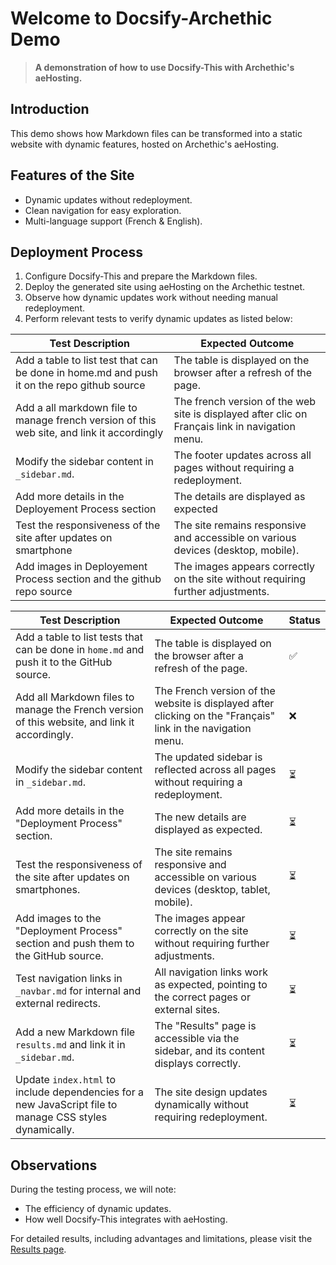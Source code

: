 # Welcome to Docsify-Archethic Demo

> **A demonstration of how to use Docsify-This with Archethic's aeHosting.**

## Introduction

This demo shows how Markdown files can be transformed into a static website with dynamic features, hosted on Archethic's aeHosting.

## Features of the Site

- Dynamic updates without redeployment.
- Clean navigation for easy exploration.
- Multi-language support (French & English).

## Deployment Process

1. Configure Docsify-This and prepare the Markdown files.
2. Deploy the generated site using aeHosting on the Archethic testnet.
3. Observe how dynamic updates work without needing manual redeployment.
4. Perform relevant tests to verify dynamic updates as listed below:

| **Test Description**                                | **Expected Outcome**                                                                                   |
|-----------------------------------------------------|-------------------------------------------------------------------------------------------------------|
| Add a table to list test that can be done in home.md and push it on the repo github source | The table is displayed on the browser after a refresh of the page.                                |
| Add a all markdown file to manage french version of this web site, and link it accordingly | The french version of the web site is displayed after clic on Français link in navigation menu.           |
| Modify the sidebar content in `_sidebar.md`.                                | The footer updates across all pages without requiring a redeployment.                                 |
| Add more details in the Deployement Process section                         | The details are displayed as expected    |
| Test the responsiveness of the site after updates on smartphone             | The site remains responsive and accessible on various devices (desktop, mobile).             |
| Add images in Deployement Process section and the github repo source        | The images appears correctly on the site without requiring further adjustments.         |

| **Test Description**                                                       | **Expected Outcome**                                                                                   | **Status** |
|-----------------------------------------------------------------------------|-------------------------------------------------------------------------------------------------------|------------|
| Add a table to list tests that can be done in `home.md` and push it to the GitHub source. | The table is displayed on the browser after a refresh of the page.                                    | ✅         |
| Add all Markdown files to manage the French version of this website, and link it accordingly. | The French version of the website is displayed after clicking on the "Français" link in the navigation menu. | ❌         |
| Modify the sidebar content in `_sidebar.md`.                                | The updated sidebar is reflected across all pages without requiring a redeployment.                  | ⏳         |
| Add more details in the "Deployment Process" section.                       | The new details are displayed as expected.                                                           | ⏳         |
| Test the responsiveness of the site after updates on smartphones.           | The site remains responsive and accessible on various devices (desktop, tablet, mobile).             | ⏳         |
| Add images to the "Deployment Process" section and push them to the GitHub source. | The images appear correctly on the site without requiring further adjustments.                       | ⏳         |
| Test navigation links in `_navbar.md` for internal and external redirects.  | All navigation links work as expected, pointing to the correct pages or external sites.              | ⏳         |
| Add a new Markdown file `results.md` and link it in `_sidebar.md`.            | The "Results" page is accessible via the sidebar, and its content displays correctly.                  | ⏳         |
| Update `index.html` to include dependencies for a new JavaScript file to manage CSS styles dynamically. | The site design updates dynamically without requiring redeployment. | ⏳         |


## Observations

During the testing process, we will note:
- The efficiency of dynamic updates.
- How well Docsify-This integrates with aeHosting.

For detailed results, including advantages and limitations, please visit the [Results page](results.md).
